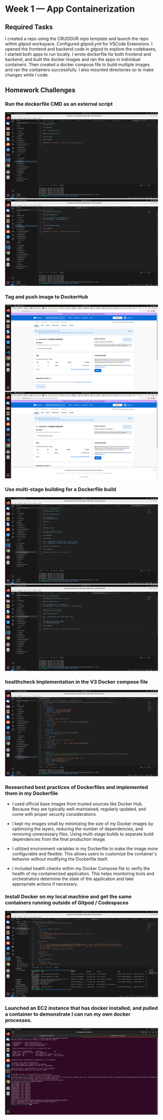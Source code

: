 # Week 1 — App Containerization


## Required Tasks

I created a repo using the CRUDDUR repo template and launch the repo within gitpod workspace. Configured gitpod.yml for VSCode Extensions.
I opened the frontend and backend code in gitpod to explore the codebases, I started both apps to run locally.
I wrote dockerfile for both frontend and backend, and built the docker images and ran the apps in individual containers.
Then created a docker compose file to build multiple images and ran the containers successfully.
I also mounted directories so to make changes while I code.


## Homework Challenges    
### Run the dockerfile CMD as an external script
![External Script proof frontend](./assets/weekone/external-sh-frontend.png)
![External Script proof backend](./assets/weekone/external-sh-backend.png)

### Tag and push image to DockerHub
![Proof of Image in Dockerhub](./assets/weekone/cruddur-frontend.png)
![Proof of Image in Dockerhub](./assets/weekone/cruddur-backend.png)

### Use multi-stage building for a Dockerfile build
![Proof of multi stage dockerfile frontend](./assets/weekone/multi-stage-frontend.png)
![Proof of multi stage dockerfile backend](./assets/weekone/multi-stage-backend.png)

### healthcheck Implementation in the V3 Docker compose file
![Proof of healthcheck implementation](./assets/weekone/health-check.png)

### Researched best practices of Dockerfiles and implemented them in my Dockerfile
 - I used official base images from trusted sources like Docker Hub. Because they are typically well-maintained, regularly updated, and come with proper security considerations.

 - I kept my images small by minimizing the size of my Docker images by optimizing the layers, reducing the number of dependencies, and removing unnecessary files. Using multi-stage builds to separate build dependencies from the final production image.

 - I utilized environment variables in my Dockerfile to make the image more configurable and flexible. This allows users to customize the container's behavior without modifying the Dockerfile itself.

 - I included health checks within my Docker Compose file to verify the health of my containerized application. This helps monitoring tools and orchestrators determine the state of the application and take appropriate actions if necessary.


### Install Docker on my local machine and get the same containers running outside of Gitpod / Codespaces
![Proof of running containers on local machine](./assets/weekone/running-containers.png)

### Launched an EC2 instance that has docker installed, and pulled a container to demonstrate I can run my own docker processes. 
![Proof of pulling an image from dockerhub in an EC2 instance](./assets/weekone/ec2-with-docker-installed.png)


